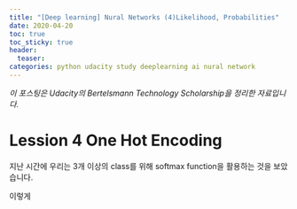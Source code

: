 ```yaml
---
title: "[Deep learning] Nural Networks (4)Likelihood, Probabilities"
date: 2020-04-20
toc: true
toc_sticky: true
header:
  teaser: 
categories: python udacity study deeplearning ai nural network
---
```



*이 포스팅은 Udacity의 Bertelsmann Technology Scholarship을 정리한 자료입니다.*  


# Lession 4 One Hot Encoding

지난 시간에 우리는 3개 이상의 class를 위해 softmax function을 활용하는 것을 보았습니다. 

이렇게 